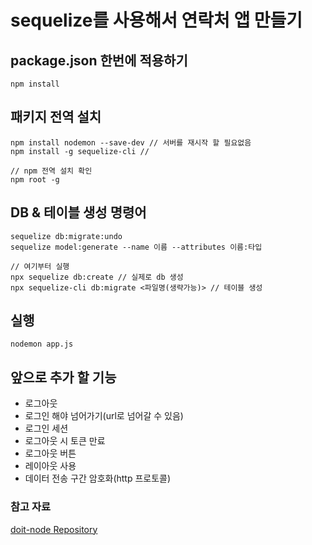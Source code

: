 # sequelize를 사용해서 연락처 앱 만들기
## package.json 한번에 적용하기

```
npm install
```
## 패키지 전역 설치
```
npm install nodemon --save-dev // 서버를 재시작 할 필요없음
npm install -g sequelize-cli //

// npm 전역 설치 확인
npm root -g
```
## DB & 테이블 생성 명령어
```
sequelize db:migrate:undo
sequelize model:generate --name 이름 --attributes 이름:타입

// 여기부터 실행
npx sequelize db:create // 실제로 db 생성
npx sequelize-cli db:migrate <파일명(생략가능)> // 테이블 생성
```
## 실행
```
nodemon app.js
```
## 앞으로 추가 할 기능
  - 로그아웃
  - 로그인 해야 넘어가기(url로 넘어갈 수 있음)
  - 로그인 세션
  - 로그아웃 시 토큰 만료
  - 로그아웃 버튼
  - 레이아웃 사용
  - 데이터 전송 구간 암호화(http 프로토콜)
### 참고 자료

[doit-node Repository](https://github.com/funnycom/doit-node)
